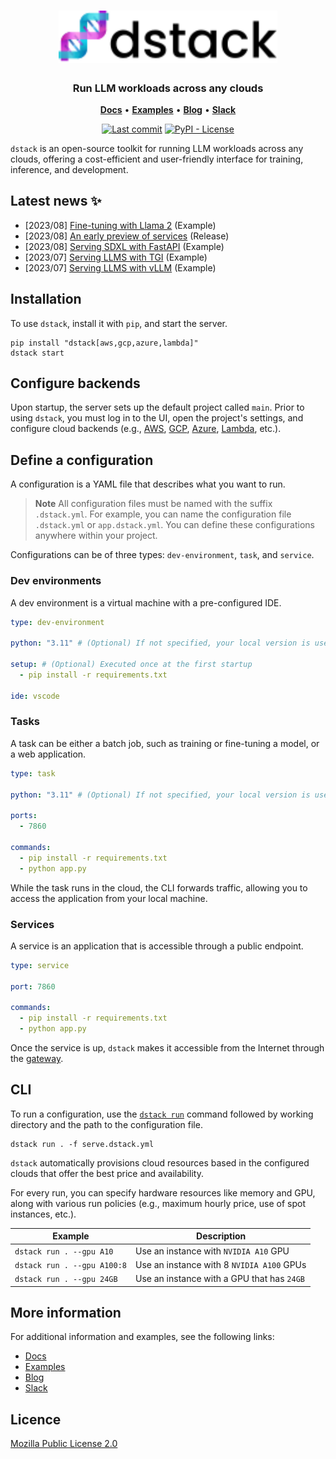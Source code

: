 <div align="center">
<h1 align="center">
  <a target="_blank" href="https://dstack.ai">
    <picture>
      <source media="(prefers-color-scheme: dark)" srcset="https://raw.githubusercontent.com/dstackai/dstack/master/docs/assets/images/dstack-logo-dark.svg"/>
      <img alt="dstack" src="https://raw.githubusercontent.com/dstackai/dstack/master/docs/assets/images/dstack-logo.svg" width="350px"/>
    </picture>
  </a>
</h1>

<h3 align="center">
Run LLM workloads across any clouds
</h3>

<p align="center">
<a href="https://dstack.ai/docs" target="_blank"><b>Docs</b></a> •
<a href="https://dstack.ai/examples" target="_blank"><b>Examples</b></a> •
<a href="https://dstack.ai/blog" target="_blank"><b>Blog</b></a> •
<a href="https://join.slack.com/t/dstackai/shared_invite/zt-xdnsytie-D4qU9BvJP8vkbkHXdi6clQ" target="_blank"><b>Slack</b></a>
</p>

[![Last commit](https://img.shields.io/github/last-commit/dstackai/dstack?style=flat-square)](https://github.com/dstackai/dstack/commits/)
[![PyPI - License](https://img.shields.io/pypi/l/dstack?style=flat-square&color=blue)](https://github.com/dstackai/dstack/blob/master/LICENSE.md)
</div>

`dstack` is an open-source toolkit for running LLM workloads across any clouds, offering a
cost-efficient and user-friendly interface for training, inference, and development.

## Latest news ✨

- [2023/08] [Fine-tuning with Llama 2](https://dstack.ai/examples/finetuning-llama-2) (Example)
- [2023/08] [An early preview of services](https://dstack.ai/blog/2023/08/07/services-preview) (Release)
- [2023/08] [Serving SDXL with FastAPI](https://dstack.ai/examples/stable-diffusion-xl) (Example)
- [2023/07] [Serving LLMS with TGI](https://dstack.ai/examples/text-generation-inference) (Example)
- [2023/07] [Serving LLMS with vLLM](https://dstack.ai/examples/vllm) (Example)

## Installation

To use `dstack`, install it with `pip`, and start the server.

```shell
pip install "dstack[aws,gcp,azure,lambda]"
dstack start
```
## Configure backends

Upon startup, the server sets up the default project called `main`. Prior to using `dstack`, you must log in to the
UI, open the project's settings, and configure cloud backends 
(e.g., [AWS](https://dstack.ai/docs/reference/backends/aws), [GCP](https://dstack.ai/docs/reference/backends/gcp), [Azure](https://dstack.ai/docs/reference/backends/azure), 
[Lambda](https://dstack.ai/docs/reference/backends/lambda), etc.).

## Define a configuration

A configuration is a YAML file that describes what you want to run.

> **Note**
> All configuration files must be named with the suffix `.dstack.yml`. For example,
> you can name the configuration file `.dstack.yml` or `app.dstack.yml`. You can define
> these configurations anywhere within your project.

Configurations can be of three types: `dev-environment`, `task`, and `service`.

### Dev environments

A dev environment is a virtual machine with a pre-configured IDE.

```yaml
type: dev-environment

python: "3.11" # (Optional) If not specified, your local version is used

setup: # (Optional) Executed once at the first startup
  - pip install -r requirements.txt

ide: vscode
```

### Tasks

A task can be either a batch job, such as training or fine-tuning a model, or a web application.

```yaml
type: task

python: "3.11" # (Optional) If not specified, your local version is used

ports:
  - 7860

commands:
  - pip install -r requirements.txt
  - python app.py
```

While the task runs in the cloud, the CLI forwards traffic, allowing you to access the application from your local
machine.

### Services

A service is an application that is accessible through a public endpoint.

```yaml
type: service

port: 7860

commands:
  - pip install -r requirements.txt
  - python app.py
```

Once the service is up, `dstack` makes it accessible from the Internet through
the [gateway](https://dstack.ai/docs/guides/services.md#configure-a-gateway-address).

## CLI

To run a configuration, use the [`dstack run`](https://dstack.ai/docs/reference/cli/run.md) command followed by 
working directory and the path to the configuration file.

```shell
dstack run . -f serve.dstack.yml
```

`dstack` automatically provisions cloud resources based in the 
configured clouds that offer the best price and availability.

For every run, you can specify hardware resources like memory and GPU, along with various run policies (e.g., maximum
hourly price, use of spot instances, etc.).

| Example                     | Description                                |
|-----------------------------|--------------------------------------------|
| `dstack run . --gpu A10`    | Use an instance with `NVIDIA A10` GPU      |
| `dstack run . --gpu A100:8` | Use an instance with 8 `NVIDIA A100` GPUs  |
| `dstack run . --gpu 24GB`   | Use an instance with a GPU that has `24GB` |

## More information

For additional information and examples, see the following links:

- [Docs](https://dstack.ai/docs)
- [Examples](https://dstack.ai/examples)
- [Blog](https://dstack.ai/blog)
- [Slack](https://join.slack.com/t/dstackai/shared_invite/zt-xdnsytie-D4qU9BvJP8vkbkHXdi6clQ)

## Licence

[Mozilla Public License 2.0](LICENSE.md)
